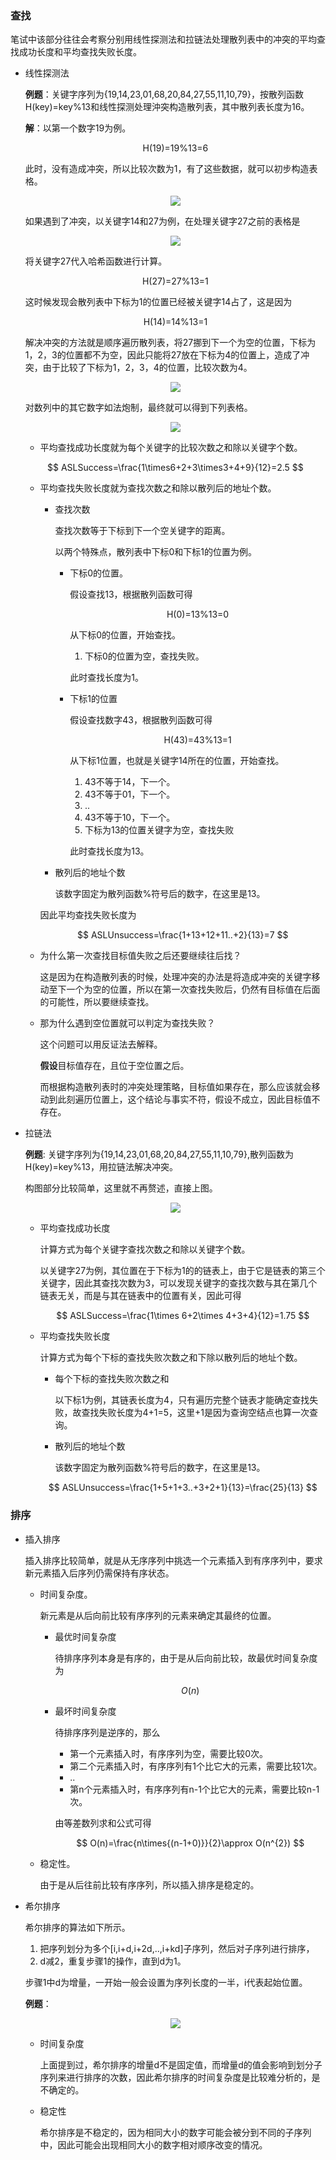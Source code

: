 ### 查找

笔试中该部分往往会考察分别用线性探测法和拉链法处理散列表中的冲突的平均查找成功长度和平均查找失败长度。

- 线性探测法

  **例题**：关键字序列为{19,14,23,01,68,20,84,27,55,11,10,79}，按散列函数H(key)=key%13和线性探测处理沖突构造散列表，其中散列表长度为16。

  **解**：以第一个数字19为例。

  <p align="center">H(19)=19%13=6</p>
  
  
  此时，没有造成冲突，所以比较次数为1，有了这些数据，就可以初步构造表格。
  
  <p align="center"><img src="https://raw.githubusercontent.com/DoubleYellowIce/AndroidTechArticlesStorage/master/imgs/image-20220814134826320.png"></img></p>
  
  如果遇到了冲突，以关键字14和27为例，在处理关键字27之前的表格是
  
  <p align="center"><img src="https://raw.githubusercontent.com/DoubleYellowIce/AndroidTechArticlesStorage/master/imgs/image-20220814141538627.png"></img></p>
  
  将关键字27代入哈希函数进行计算。
  
  <p align="center">H(27)=27%13=1</p>
  
  这时候发现会散列表中下标为1的位置已经被关键字14占了，这是因为
  
  <p align="center">H(14)=14%13=1</p>
  

  解决冲突的方法就是顺序遍历散列表，将27挪到下一个为空的位置，下标为1，2，3的位置都不为空，因此只能将27放在下标为4的位置上，造成了冲突，由于比较了下标为1，2，3，4的位置，比较次数为4。

  <p align="center"><img src="https://raw.githubusercontent.com/DoubleYellowIce/AndroidTechArticlesStorage/master/imgs/image-20220814142204488.png"></img></p>
  
  对数列中的其它数字如法炮制，最终就可以得到下列表格。
  
  <p align="center"><img src="https://raw.githubusercontent.com/DoubleYellowIce/AndroidTechArticlesStorage/master/imgs/image-20220814135041743.png"></img></p>

  - 平均查找成功长度就为每个关键字的比较次数之和除以关键字个数。

    

  $$
  ASLSuccess=\frac{1\times6+2+3\times3+4+9}{12}=2.5
  $$

  

  - 平均查找失败长度就为查找次数之和除以散列后的地址个数。

    - 查找次数
  
      查找次数等于下标到下一个空关键字的距离。

      以两个特殊点，散列表中下标0和下标1的位置为例。

      - 下标0的位置。

        假设查找13，根据散列函数可得

        <p align="center">H(0)=13%13=0</p>
        
        
        从下标0的位置，开始查找。
        
        1. 下标0的位置为空，查找失败。
        
        此时查找长度为1。
        
      - 下标1的位置
      
        假设查找数字43，根据散列函数可得
      
        <p align="center">H(43)=43%13=1</p>
        
        
        从下标1位置，也就是关键字14所在的位置，开始查找。
        
        1. 43不等于14，下一个。
        2. 43不等于01，下一个。
        3. ..
        4. 43不等于10，下一个。
        5. 下标为13的位置关键字为空，查找失败
        
        此时查找长度为13。
      
    - 散列后的地址个数
    
      该数字固定为散列函数%符号后的数字，在这里是13。

    因此平均查找失败长度为

    
    $$
    ASLUnsuccess=\frac{1+13+12+11..+2}{13}=7
    $$
    
  - 为什么第一次查找目标值失败之后还要继续往后找？
  
    这是因为在构造散列表的时候，处理冲突的办法是将造成冲突的关键字移动至下一个为空的位置，所以在第一次查找失败后，仍然有目标值在后面的可能性，所以要继续查找。
  
  - 那为什么遇到空位置就可以判定为查找失败？
  
    这个问题可以用反证法去解释。
  
    **假设**目标值存在，且位于空位置之后。
  
    而根据构造散列表时的冲突处理策略，目标值如果存在，那么应该就会移动到此刻遍历位置上，这个结论与事实不符，假设不成立，因此目标值不存在。

- 拉链法

  **例题**: 关键字序列为{19,14,23,01,68,20,84,27,55,11,10,79},散列函数为H(key)=key%13，用拉链法解决冲突。

  构图部分比较简单，这里就不再赘述，直接上图。

  <p align="center"><img src="https://raw.githubusercontent.com/DoubleYellowIce/AndroidTechArticlesStorage/master/imgs/image-20220816152717199.png"></img></p>

  - 平均查找成功长度

    计算方式为每个关键字查找次数之和除以关键字个数。

    以关键字27为例，其位置在于下标为1的的链表上，由于它是链表的第三个关键字，因此其查找次数为3，可以发现关键字的查找次数与其在第几个链表无关，而是与其在链表中的位置有关，因此可得

    
    $$
    ASLSuccess=\frac{1\times 6+2\times 4+3+4}{12}=1.75
    $$
    

  - 平均查找失败长度

    计算方式为每个下标的查找失败次数之和下除以散列后的地址个数。

    - 每个下标的查找失败次数之和

      以下标1为例，其链表长度为4，只有遍历完整个链表才能确定查找失败，故查找失败长度为4+1=5，这里+1是因为查询空结点也算一次查询。

    - 散列后的地址个数

      该数字固定为散列函数%符号后的数字，在这里是13。

    $$
    ASLUnsuccess=\frac{1+5+1+3..+3+2+1}{13}=\frac{25}{13}
    $$

### 排序

- 插入排序

  插入排序比较简单，就是从无序序列中挑选一个元素插入到有序序列中，要求新元素插入后序列仍需保持有序状态。

  - 时间复杂度。

    新元素是从后向前比较有序序列的元素来确定其最终的位置。

    - 最优时间复杂度

      待排序序列本身是有序的，由于是从后向前比较，故最优时间复杂度为

      
      $$
      O(n)
      $$

    - 最坏时间复杂度

      待排序序列是逆序的，那么

      - 第一个元素插入时，有序序列为空，需要比较0次。
      - 第二个元素插入时，有序序列有1个比它大的元素，需要比较1次。
      - ..
      - 第n个元素插入时，有序序列有n-1个比它大的元素，需要比较n-1次。

      由等差数列求和公式可得

      
      $$
      O(n)=\frac{n\times{(n-1+0)}}{2}\approx O(n^{2})
      $$

  - 稳定性。

    由于是从后往前比较有序序列，所以插入排序是稳定的。

- 希尔排序

  希尔排序的算法如下所示。

  1. 把序列划分为多个[i,i+d,i+2d,..,i+kd]子序列，然后对子序列进行排序，
  2. d减2，重复步骤1的操作，直到d为1。

  步骤1中d为增量，一开始一般会设置为序列长度的一半，i代表起始位置。

  **例题**：

  <p align="center"><img src="https://raw.githubusercontent.com/DoubleYellowIce/AndroidTechArticlesStorage/master/imgs/image-20220819164709232.png"></img></p>

  - 时间复杂度

    上面提到过，希尔排序的增量d不是固定值，而增量d的值会影响到划分子序列来进行排序的次数，因此希尔排序的时间复杂度是比较难分析的，是不确定的。

  - 稳定性

    希尔排序是不稳定的，因为相同大小的数字可能会被分到不同的子序列中，因此可能会出现相同大小的数字相对顺序改变的情况。

  

  
